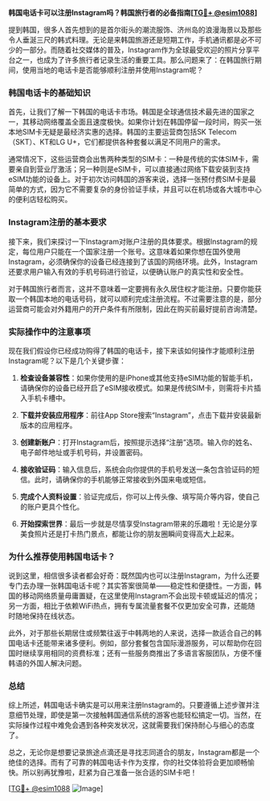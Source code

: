 **韩国电话卡可以注册Instagram吗？韩国旅行者的必备指南[[TG💪+ @esim1088](https://t.me/s/esim1088)]**

提到韩国，很多人首先想到的是首尔街头的潮流服饰、济州岛的浪漫海景以及那些令人垂涎三尺的韩式料理。无论是来韩国旅游还是短期工作，手机通讯都是必不可少的一部分。而随着社交媒体的普及，Instagram作为全球最受欢迎的照片分享平台之一，也成为了许多旅行者记录生活的重要工具。那么问题来了：在韩国旅行期间，使用当地的电话卡是否能够顺利注册并使用Instagram呢？

### 韩国电话卡的基础知识

首先，让我们了解一下韩国的电话卡市场。韩国是全球通信技术最先进的国家之一，其移动网络覆盖全面且速度极快。如果你计划在韩国停留一段时间，购买一张本地SIM卡无疑是最经济实惠的选择。韩国的主要运营商包括SK Telecom（SKT）、KT和LG U+，它们都提供各种套餐以满足不同用户的需求。

通常情况下，这些运营商会出售两种类型的SIM卡：一种是传统的实体SIM卡，需要亲自到营业厅激活；另一种则是eSIM卡，可以直接通过网络下载安装到支持eSIM功能的设备上。对于初次访问韩国的游客来说，选择一张预付费SIM卡是最简单的方式，因为它不需要复杂的身份验证手续，并且可以在机场或各大城市中心的便利店轻松购买。

### Instagram注册的基本要求

接下来，我们来探讨一下Instagram对账户注册的具体要求。根据Instagram的规定，每位用户只能在一个国家注册一个账号。这意味着如果你想在国外使用Instagram，必须确保你的设备已经连接到了该国的网络环境。此外，Instagram还要求用户输入有效的手机号码进行验证，以便确认账户的真实性和安全性。

对于韩国旅行者而言，这并不意味着一定要拥有永久居住权才能注册。只要你能获取一个韩国本地的电话号码，就可以顺利完成注册流程。不过需要注意的是，部分运营商可能会对外籍用户的开户条件有所限制，因此在购买前最好提前咨询清楚。

### 实际操作中的注意事项

现在我们假设你已经成功购得了韩国的电话卡，接下来该如何操作才能顺利注册Instagram呢？以下是几个关键步骤：

1. **检查设备兼容性**：如果你使用的是iPhone或其他支持eSIM功能的智能手机，请确保你的设备已经开启了eSIM接收模式。如果是传统SIM卡，则需将卡片插入手机卡槽中。

2. **下载并安装应用程序**：前往App Store搜索“Instagram”，点击下载并安装最新版本的应用程序。

3. **创建新账户**：打开Instagram后，按照提示选择“注册”选项。输入你的姓名、电子邮件地址或手机号码，并设置密码。

4. **接收验证码**：输入信息后，系统会向你提供的手机号发送一条包含验证码的短信。此时，请确保你的手机能够正常接收到外国来电或短信。

5. **完成个人资料设置**：验证完成后，你可以上传头像、填写简介等内容，使自己的账户更具个性化。

6. **开始探索世界**：最后一步就是尽情享受Instagram带来的乐趣啦！无论是分享美食照片还是打卡热门景点，都能让你的朋友圈瞬间变得高大上起来。

### 为什么推荐使用韩国电话卡？

说到这里，相信很多读者都会好奇：既然国内也可以注册Instagram，为什么还要专门去办理一张韩国电话卡呢？其实答案很简单——稳定性和便捷性。一方面，韩国的移动网络质量毋庸置疑，在这里使用Instagram不会出现卡顿或延迟的情况；另一方面，相比于依赖WiFi热点，拥有专属流量套餐不仅更加安全可靠，还能随时随地保持在线状态。

此外，对于那些长期居住或频繁往返于中韩两地的人来说，选择一款适合自己的韩国电话卡还能带来诸多便利。例如，部分套餐包含国际漫游服务，可以帮助你在回国时继续享用相同的资费标准；还有一些服务商推出了多语言客服团队，方便不懂韩语的外国人解决问题。

### 总结

综上所述，韩国电话卡确实是可以用来注册Instagram的。只要遵循上述步骤并注意细节处理，即使是第一次接触韩国通信系统的游客也能轻松搞定一切。当然，在实际操作过程中难免会遇到各种突发状况，这就需要我们保持耐心与细心的态度了。

总之，无论你是想要记录旅途点滴还是寻找志同道合的朋友，Instagram都是一个绝佳的选择。而有了可靠的韩国电话卡作为支撑，你的社交体验将会更加顺畅愉快。所以别再犹豫啦，赶紧为自己准备一张合适的SIM卡吧！

[[TG💪+ @esim1088](https://t.me/s/esim1088) ![Image](https://i.postimg.cc/4NQfJmqS/Snipaste-2025-05-13-00-14-12.png)]
